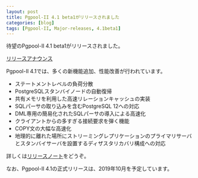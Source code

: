 ```yaml
---
layout: post
title: Pgpool-II 4.1 beta1がリリースされました
categories: [blog]
tags: [Pgpool-II, Major-releases, 4.1beta1]
---
```

待望のPgpool-II 4.1 beta1がリリースされました。

[リリースアナウンス](https://pgpool.net/mediawiki/index.php/Main_Page#Pgpool-II_4.1_beta1_released_.282019.2F09.2F06.29)

Pgpool-II 4.1では、多くの新機能追加、性能改善が行われています。

- ステートメントレベルの負荷分散
- PostgreSQLスタンバイノードの自動復帰
- 共有メモリを利用した高速リレーションキャッシュの実装
- SQLパーサの取り込みを含むPostgreSQL 12への対応
- DML専用の簡易化されたSQLパーサの導入による高速化
- クライアントからの多すぎる接続要求を弾く機能
- COPY文の大幅な高速化
- 地理的に離れた場所にストリーミングレプリケーションのプライマリサーバとスタンバイサーバを設置するディザスタリカバリ構成への対応

詳しくは[リリースノート](https://www.pgpool.net/docs/41/ja/html/release-4-1.html)をどうぞ。

なお、Pgpool-II 4.1の正式リリースは、2019年10月を予定しています。
